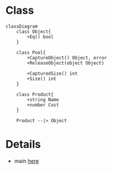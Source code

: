 # Class

```mermaid
classDiagram
    class Object{
        +Eq() bool
    }

    class Pool{
        +CaptureObject() Object, error
        +ReleaseObject(object Object)

        +CapturedSize() int
        +Size() int
    }

    class Product{
        +string Name 
	    +number Cost 
    }

    Product --|> Object
```

# Details

- main [here](main.go)
